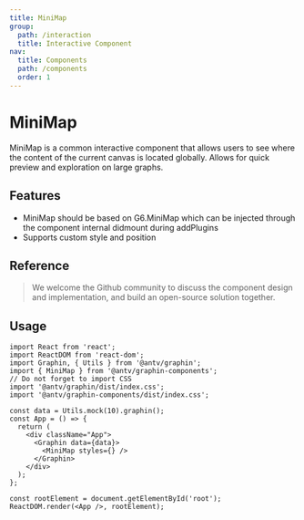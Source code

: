 ```yaml
---
title: MiniMap
group:
  path: /interaction
  title: Interactive Component
nav:
  title: Components
  path: /components
  order: 1
---
```


# MiniMap

MiniMap is a common interactive component that allows users to see where the content of the current canvas is located globally. Allows for quick preview and exploration on large graphs.

## Features

- MiniMap should be based on G6.MiniMap which can be injected through the component internal didmount during addPlugins
- Supports custom style and position

## Reference

> We welcome the Github community to discuss the component design and implementation, and build an open-source solution together.

## Usage

```tsx | pure
import React from 'react';
import ReactDOM from 'react-dom';
import Graphin, { Utils } from '@antv/graphin';
import { MiniMap } from '@antv/graphin-components';
// Do not forget to import CSS
import '@antv/graphin/dist/index.css';
import '@antv/graphin-components/dist/index.css';

const data = Utils.mock(10).graphin();
const App = () => {
  return (
    <div className="App">
      <Graphin data={data}>
        <MiniMap styles={} />
      </Graphin>
    </div>
  );
};

const rootElement = document.getElementById('root');
ReactDOM.render(<App />, rootElement);
```
